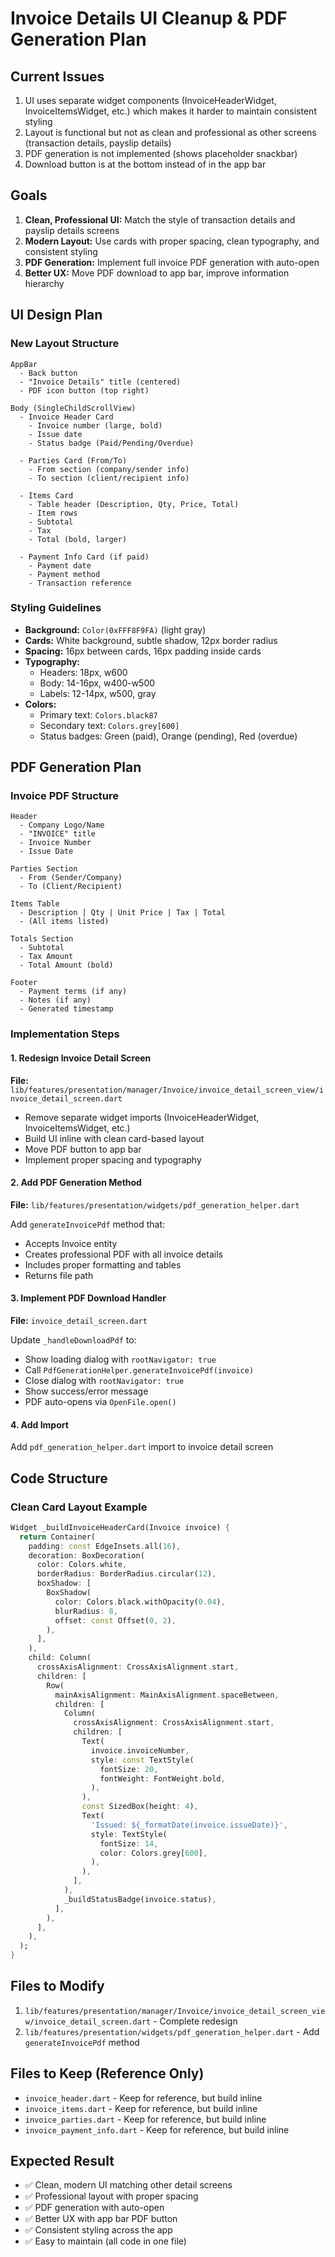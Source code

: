# Invoice Details UI Cleanup & PDF Generation Plan

## Current Issues
1. UI uses separate widget components (InvoiceHeaderWidget, InvoiceItemsWidget, etc.) which makes it harder to maintain consistent styling
2. Layout is functional but not as clean and professional as other screens (transaction details, payslip details)
3. PDF generation is not implemented (shows placeholder snackbar)
4. Download button is at the bottom instead of in the app bar

## Goals
1. **Clean, Professional UI:** Match the style of transaction details and payslip details screens
2. **Modern Layout:** Use cards with proper spacing, clean typography, and consistent styling
3. **PDF Generation:** Implement full invoice PDF generation with auto-open
4. **Better UX:** Move PDF download to app bar, improve information hierarchy

## UI Design Plan

### New Layout Structure
```
AppBar
  - Back button
  - "Invoice Details" title (centered)
  - PDF icon button (top right)

Body (SingleChildScrollView)
  - Invoice Header Card
    - Invoice number (large, bold)
    - Issue date
    - Status badge (Paid/Pending/Overdue)
    
  - Parties Card (From/To)
    - From section (company/sender info)
    - To section (client/recipient info)
    
  - Items Card
    - Table header (Description, Qty, Price, Total)
    - Item rows
    - Subtotal
    - Tax
    - Total (bold, larger)
    
  - Payment Info Card (if paid)
    - Payment date
    - Payment method
    - Transaction reference
```

### Styling Guidelines
- **Background:** `Color(0xFFF8F9FA)` (light gray)
- **Cards:** White background, subtle shadow, 12px border radius
- **Spacing:** 16px between cards, 16px padding inside cards
- **Typography:**
  - Headers: 18px, w600
  - Body: 14-16px, w400-w500
  - Labels: 12-14px, w500, gray
- **Colors:**
  - Primary text: `Colors.black87`
  - Secondary text: `Colors.grey[600]`
  - Status badges: Green (paid), Orange (pending), Red (overdue)

## PDF Generation Plan

### Invoice PDF Structure
```
Header
  - Company Logo/Name
  - "INVOICE" title
  - Invoice Number
  - Issue Date

Parties Section
  - From (Sender/Company)
  - To (Client/Recipient)

Items Table
  - Description | Qty | Unit Price | Tax | Total
  - (All items listed)

Totals Section
  - Subtotal
  - Tax Amount
  - Total Amount (bold)

Footer
  - Payment terms (if any)
  - Notes (if any)
  - Generated timestamp
```

### Implementation Steps

#### 1. Redesign Invoice Detail Screen
**File:** `lib/features/presentation/manager/Invoice/invoice_detail_screen_view/invoice_detail_screen.dart`

- Remove separate widget imports (InvoiceHeaderWidget, InvoiceItemsWidget, etc.)
- Build UI inline with clean card-based layout
- Move PDF button to app bar
- Implement proper spacing and typography

#### 2. Add PDF Generation Method
**File:** `lib/features/presentation/widgets/pdf_generation_helper.dart`

Add `generateInvoicePdf` method that:
- Accepts Invoice entity
- Creates professional PDF with all invoice details
- Includes proper formatting and tables
- Returns file path

#### 3. Implement PDF Download Handler
**File:** `invoice_detail_screen.dart`

Update `_handleDownloadPdf` to:
- Show loading dialog with `rootNavigator: true`
- Call `PdfGenerationHelper.generateInvoicePdf(invoice)`
- Close dialog with `rootNavigator: true`
- Show success/error message
- PDF auto-opens via `OpenFile.open()`

#### 4. Add Import
Add `pdf_generation_helper.dart` import to invoice detail screen

## Code Structure

### Clean Card Layout Example
```dart
Widget _buildInvoiceHeaderCard(Invoice invoice) {
  return Container(
    padding: const EdgeInsets.all(16),
    decoration: BoxDecoration(
      color: Colors.white,
      borderRadius: BorderRadius.circular(12),
      boxShadow: [
        BoxShadow(
          color: Colors.black.withOpacity(0.04),
          blurRadius: 8,
          offset: const Offset(0, 2),
        ),
      ],
    ),
    child: Column(
      crossAxisAlignment: CrossAxisAlignment.start,
      children: [
        Row(
          mainAxisAlignment: MainAxisAlignment.spaceBetween,
          children: [
            Column(
              crossAxisAlignment: CrossAxisAlignment.start,
              children: [
                Text(
                  invoice.invoiceNumber,
                  style: const TextStyle(
                    fontSize: 20,
                    fontWeight: FontWeight.bold,
                  ),
                ),
                const SizedBox(height: 4),
                Text(
                  'Issued: ${_formatDate(invoice.issueDate)}',
                  style: TextStyle(
                    fontSize: 14,
                    color: Colors.grey[600],
                  ),
                ),
              ],
            ),
            _buildStatusBadge(invoice.status),
          ],
        ),
      ],
    ),
  );
}
```

## Files to Modify
1. `lib/features/presentation/manager/Invoice/invoice_detail_screen_view/invoice_detail_screen.dart` - Complete redesign
2. `lib/features/presentation/widgets/pdf_generation_helper.dart` - Add `generateInvoicePdf` method

## Files to Keep (Reference Only)
- `invoice_header.dart` - Keep for reference, but build inline
- `invoice_items.dart` - Keep for reference, but build inline
- `invoice_parties.dart` - Keep for reference, but build inline
- `invoice_payment_info.dart` - Keep for reference, but build inline

## Expected Result
- ✅ Clean, modern UI matching other detail screens
- ✅ Professional layout with proper spacing
- ✅ PDF generation with auto-open
- ✅ Better UX with app bar PDF button
- ✅ Consistent styling across the app
- ✅ Easy to maintain (all code in one file)

